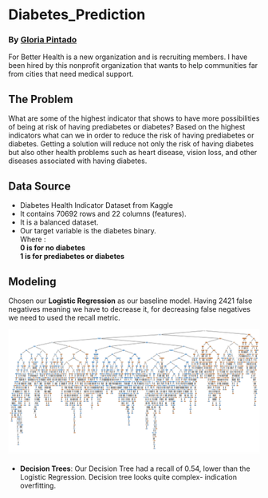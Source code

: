# Diabetes_Prediction
### By [Gloria Pintado](https://github.com/gloriapintado)

For Better Health is a new organization and is recruiting members. I have been hired by this nonprofit organization that wants to help communities far from cities that need medical support.

## The Problem
What are some of the highest indicator that shows to have more possibilities of being at risk of having prediabetes or diabetes? Based on the highest indicators what can we in order to reduce the risk of having prediabetes or diabetes. Getting a solution will reduce not only the risk of having diabetes but also other health problems such as heart disease, vision loss, and other diseases associated with having diabetes.

## Data Source
- Diabetes Health Indicator Dataset from Kaggle
- It contains 70692 rows and 22 columns (features).
- It is a balanced dataset.
- Our target variable is the diabetes binary. \
  Where :\
    **0 is for no diabetes**\
    **1 is for prediabetes or diabetes**

## Modeling
Chosen our **Logistic Regression** as our baseline model. Having 2421 false negatives meaning we have to decrease it, for decreasing false negatives we need to used the recall metric.

![LR Baseline model CM](https://github.com/serbinaekaterinai/Wincor_Churn_analysis/blob/main/images%20readme/Screenshot%202023-10-04%20at%201.59.35%20PM.png)


   - **Decision Trees**: Our Decision Tree had a recall of 0.54, lower than the Logistic Regression. Decision tree looks quite complex- indication overfitting.

     

     

